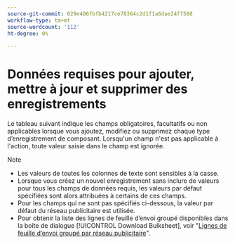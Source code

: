 ```yaml
---
source-git-commit: 029e406fbfb4217ce78364c2d1f1a6dae24ff588
workflow-type: tm+mt
source-wordcount: '112'
ht-degree: 0%

---
```

# Données requises pour ajouter, mettre à jour et supprimer des enregistrements

Le tableau suivant indique les champs obligatoires, facultatifs ou non applicables lorsque vous ajoutez, modifiez ou supprimez chaque type d’enregistrement de composant. Lorsqu&#39;un champ n&#39;est pas applicable à l&#39;action, toute valeur saisie dans le champ est ignorée.

>[!NOTE]
>
>* Les valeurs de toutes les colonnes de texte sont sensibles à la casse.
>* Lorsque vous créez un nouvel enregistrement sans inclure de valeurs pour tous les champs de données requis, les valeurs par défaut spécifiées sont alors attribuées à certains de ces champs.
>* Pour les champs qui ne sont pas spécifiés ci-dessous, la valeur par défaut du réseau publicitaire est utilisée.
>* Pour obtenir la liste des lignes de feuille d’envoi groupé disponibles dans la boîte de dialogue [!UICONTROL Download Bulksheet], voir &quot;[Lignes de feuille d’envoi groupé par réseau publicitaire](/help/search-social-commerce/campaign-management/bulksheets/bulksheet-download.md#bulksheet-rows-by-ad-network)&quot;.
